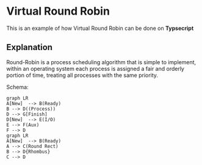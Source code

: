 # Virtual Round Robin

This is an example of how Virtual Round Robin can be done on **Typsecript**

## Explanation

Round-Robin is a process scheduling algorithm that is simple to implement, within an operating system each process is assigned a fair and orderly portion of time, treating all processes with the same priority.

Schema:

```mermaid
graph LR
A[New]  --> B(Ready)
B --> D((Process))
D --> G[Finish]
D[New]  --> E(I/O)
E --> F(Aux)
F --> D
graph LR
A[New]  --> B(Ready)
A --> C(Round Rect)
B --> D{Rhombus}
C --> D
```
